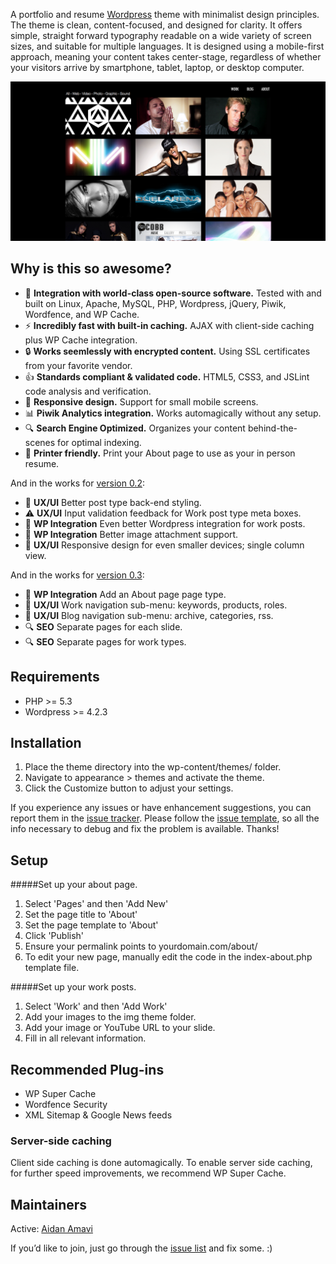 A portfolio and resume [Wordpress](http://www.wordpress.org) theme with minimalist design principles. The theme is clean, content-focused, and designed for clarity. It offers simple, straight forward typography readable on a wide variety of screen sizes, and suitable for multiple languages. It is designed using a mobile-first approach, meaning your content takes center-stage, regardless of whether your visitors arrive by smartphone, tablet, laptop, or desktop computer.

![](https://raw.githubusercontent.com/aidanamavi/portfolio-resume/master/img/markdown_screenshot.png)



## Why is this so awesome?

* :rocket: **Integration with world-class open-source software.** Tested with and built on Linux, Apache, MySQL, PHP, Wordpress, jQuery, Piwik, Wordfence, and WP Cache.
* :zap: **Incredibly fast with built-in caching.** AJAX with client-side caching plus WP Cache integration.
* :lock: **Works seemlessly with encrypted content.** Using SSL certificates from your favorite vendor.
* :+1: **Standards compliant & validated code.** HTML5, CSS3, and JSLint code analysis and verification.
* :iphone: **Responsive design.** Support for small mobile screens.
* :bar_chart: **Piwik Analytics integration.** Works automagically without any setup.
* :mag: **Search Engine Optimized.** Organizes your content behind-the-scenes for optimal indexing.
* :page_facing_up: **Printer friendly.** Print your About page to use as your in person resume.

And in the works for [version 0.2](https://github.com/aidanamavi/portfolio-resume/milestones/0.2):
* :art: **UX/UI** Better post type back-end styling.
* :warning: **UX/UI** Input validation feedback for Work post type meta boxes.
* :rocket: **WP Integration** Even better Wordpress integration for work posts.
* :paperclip: **WP Integration** Better image attachment support.
* :iphone: **UX/UI** Responsive design for even smaller devices; single column view.


And in the works for [version 0.3](https://github.com/aidanamavi/portfolio-resume/milestones/0.3):
* :rocket: **WP Integration** Add an About page page type.
* :art: **UX/UI** Work navigation sub-menu: keywords, products, roles.
* :art: **UX/UI** Blog navigation sub-menu: archive, categories, rss.
* :mag: **SEO** Separate pages for each slide.
* :mag: **SEO** Separate pages for work types.



## Requirements

* PHP >= 5.3
* Wordpress >= 4.2.3



## Installation

1. Place the theme directory into the wp-content/themes/ folder.
2. Navigate to appearance > themes and activate the theme.
3. Click the Customize button to adjust your settings.

If you experience any issues or have enhancement suggestions, you can report them in the [issue tracker](https://github.com/aidanamavi/portfolio-resume/issues). Please follow the [issue template](https://raw.githubusercontent.com/aidanamavi/portfolio-resume/master/issues-template.md), so all the info necessary to debug and fix the problem is available. Thanks!



## Setup

#####Set up your about page.

1. Select 'Pages' and then 'Add New'
2. Set the page title to 'About'
3. Set the page template to 'About'
4. Click 'Publish'
5. Ensure your permalink points to yourdomain.com/about/
6. To edit your new page, manually edit the code in the index-about.php template file.

#####Set up your work posts.

1. Select 'Work' and then 'Add Work'
2. Add your images to the img theme folder.
3. Add your image or YouTube URL to your slide.
4. Fill in all relevant information.



## Recommended Plug-ins

* WP Super Cache
* Wordfence Security
* XML Sitemap & Google News feeds

### Server-side caching
Client side caching is done automagically. To enable server side caching, for further speed improvements, we recommend WP Super Cache.



## Maintainers

Active: [Aidan Amavi](https://github.com/AidanAmavi)

If you’d like to join, just go through the [issue list](https://github.com/aidanamavi/portfolio-resume/issues) and fix some. :)
